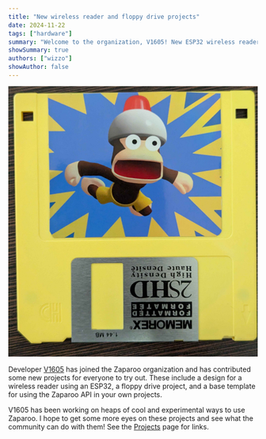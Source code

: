 ```yaml
---
title: "New wireless reader and floppy drive projects"
date: 2024-11-22
tags: ["hardware"]
summary: "Welcome to the organization, V1605! New ESP32 wireless reader and floppy drive projects added to the organization for everyone to try out."
showSummary: true
authors: ["wizzo"]
showAuthor: false
---
```


![Floppy disk](cover.jpg)

Developer [V1605](https://github.com/v1605) has joined the Zaparoo organization and has contributed some new projects for everyone to try out. These include a design for a wireless reader using an ESP32, a floppy drive project, and a base template for using the Zaparoo API in your own projects.

V1605 has been working on heaps of cool and experimental ways to use Zaparoo. I hope to get some more eyes on these projects and see what the community can do with them! See the [Projects](/projects) page for links.
